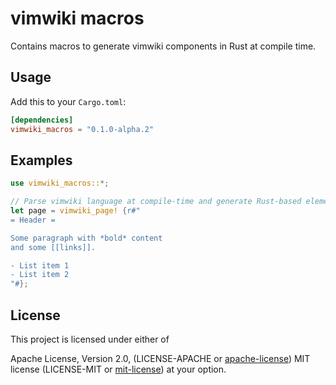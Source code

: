 # vimwiki macros

Contains macros to generate vimwiki components in Rust at compile time.

## Usage

Add this to your `Cargo.toml`:

```toml
[dependencies]
vimwiki_macros = "0.1.0-alpha.2"
```

## Examples

```rust
use vimwiki_macros::*;

// Parse vimwiki language at compile-time and generate Rust-based elements
let page = vimwiki_page! {r#"
= Header =

Some paragraph with *bold* content
and some [[links]].

- List item 1
- List item 2
"#};
```

## License

This project is licensed under either of

Apache License, Version 2.0, (LICENSE-APACHE or
[apache-license][apache-license]) MIT license (LICENSE-MIT or
[mit-license][mit-license]) at your option.

[apache-license]: http://www.apache.org/licenses/LICENSE-2.0
[mit-license]: http://opensource.org/licenses/MIT
